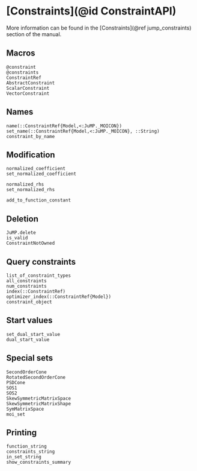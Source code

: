 # [Constraints](@id ConstraintAPI)

More information can be found in the [Constraints](@ref jump_constraints)
section of the manual.

## Macros

```@docs
@constraint
@constraints
ConstraintRef
AbstractConstraint
ScalarConstraint
VectorConstraint
```

## Names

```@docs
name(::ConstraintRef{Model,<:JuMP._MOICON})
set_name(::ConstraintRef{Model,<:JuMP._MOICON}, ::String)
constraint_by_name
```

## Modification

```@docs
normalized_coefficient
set_normalized_coefficient

normalized_rhs
set_normalized_rhs

add_to_function_constant
```

## Deletion

```@docs
JuMP.delete
is_valid
ConstraintNotOwned
```

## Query constraints

```@docs
list_of_constraint_types
all_constraints
num_constraints
index(::ConstraintRef)
optimizer_index(::ConstraintRef{Model})
constraint_object
```

## Start values

```@docs
set_dual_start_value
dual_start_value
```

## Special sets

```@docs
SecondOrderCone
RotatedSecondOrderCone
PSDCone
SOS1
SOS2
SkewSymmetricMatrixSpace
SkewSymmetricMatrixShape
SymMatrixSpace
moi_set
```

## Printing

```@docs
function_string
constraints_string
in_set_string
show_constraints_summary
```
